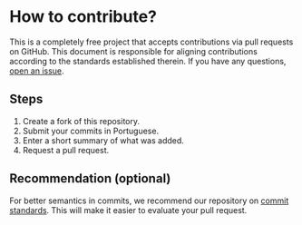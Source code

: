 # How to contribute?

This is a completely free project that accepts contributions via pull requests on GitHub. This document is responsible for aligning contributions according to the standards established therein. If you have any questions, [open an issue](https://github.com/SilasAndradev/quiz_tkinter/issues/new).

## Steps

1. Create a fork of this repository.
2. Submit your commits in Portuguese.
3. Enter a short summary of what was added.
4. Request a pull request.

## Recommendation (optional)

For better semantics in commits, we recommend our repository on [commit standards](https://github.com/iuricode/padroes-de-commits). This will make it easier to evaluate your pull request.
